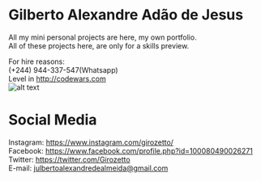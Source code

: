 # Gilberto Alexandre Adão de Jesus
All my mini personal projects are here, my own portfolio.<br>
All of these projects here, are only for a skills preview.<br>

For hire reasons: <br>
(+244) 944-337-547(Whatsapp)<br>
Level in http://codewars.com<br>
![alt text](https://www.codewars.com/users/GiroZetto/badges/large "Codewars 5kyu 344")<br>
# Social Media
Instagram: https://www.instagram.com/girozetto/<br>
Facebook: https://www.facebook.com/profile.php?id=100080490026271<br>
Twitter: https://twitter.com/Girozetto<br>
E-mail: julbertoalexandredealmeida@gmail.com<br>

